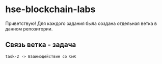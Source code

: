 # hse-blockchain-labs

Приветствую!
Для каждого задания была создана отдельная ветка в данном репозитории.

## Связь ветка - задача
```
task-2 -> Взаимодействие со СмК
```
